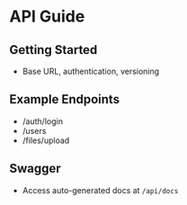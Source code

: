 # API Guide

## Getting Started
- Base URL, authentication, versioning

## Example Endpoints
- /auth/login
- /users
- /files/upload

## Swagger
- Access auto-generated docs at `/api/docs`
